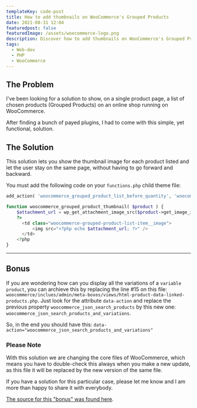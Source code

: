 ```yaml
---
templateKey: code-post
title: How to add thumbnails on WooCommerce's Grouped Products
date: 2021-08-31 12:04
featuredpost: false
featuredImage: /assets/woocommerce-logo.png
description: Discover how to add thumbnails on WooCommerce's Grouped Products. And, on the "Bonus" section you can find out how to show every single variation of a Variable Product.
tags:
  - Web-dev
  - PHP
  - WooCommerce
---
```


## The Problem

I've been looking for a solution to show, on a single product page, a list of chosen products (Grouped Products) on an online shop running on WooCommerce.

After finding a bunch of payed plugins, I had to come with this simple, yet functional, solution.

## The Solution

This solution lets you show the thumbnail image for each product listed and let the user stay on the same page, without having to go forward and backward.

You must add the following code on your `functions.php` child theme file:

```php
add_action( 'woocommerce_grouped_product_list_before_quantity', 'woocommerce_grouped_product_thumbnail' );

function woocommerce_grouped_product_thumbnail( $product ) {
    $attachment_url = wp_get_attachment_image_src($product->get_image_id(), 'thumbnail', false)[0];
    ?>
      <td class="woocommerce-grouped-product-list-item__image">
          <img src="<?php echo $attachment_url; ?>" />
      </td>
    <?php
}
```

---

## Bonus

If you are wondering how can you display all the variations of a `variable product`, you can archieve this by replacing the line #15 on this file: `woocommerce/inclues/admin/meta-boxes/views/html-product-data-linked-products.php`. Just look for the attribute `data-action` and replace the previous property `woocommerce_json_search_products` by this new one: `woocommerce_json_search_products_and_variations`.

So, in the end you should have this: `data-action="woocommerce_json_search_products_and_variations"`

### Please Note

With this solution we are changing the core files of WooCommerce, which means you have to double-check this always when you make a new update, as this file it will be replaced by the new version of the same file.

If you have a solution for this particular case, please let me know and I am more than happy to share it with everybody.

[The source for this "bonus" was found here](https://stackoverflow.com/questions/28922171/woocommerce-is-it-possible-to-add-variable-products-to-a-grouped-product/54949123#54949123).
